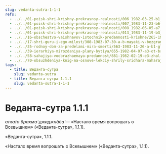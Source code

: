```yaml
---
slug: vedanta-sutra-1-1-1
refs:
  - ../../01-poisk-shri-krishny-prekrasnoy-realnosti/006_1982-03-25-b1_sridharmj_chuvstva_svjatyh_vajshnavov_v_poiske_shri_krishny.md
  - ../../01-poisk-shri-krishny-prekrasnoy-realnosti/007_1983-11-23-b6-c_sridharmj_bozhestvennoe_bezumie_nahodjashhihsja_v_poiske_shri_krishny.md
  - ../../01-poisk-shri-krishny-prekrasnoy-realnosti/008_1982-06-05-a7_sridharmj_rezultaty_poiska_shri_krishny.md
  - ../../01-poisk-shri-krishny-prekrasnoy-realnosti/013_1983-11-19-b3_sridharmj_poisk_shri_krishny-jeto_cel_zhizni_s_bolshoj_bukvy.md
  - ../../16-obschestvo-vaishnavov-istochnik-predannosti-krishne/265-1982-11-05-b3-c-obshhenie-s-vajshnavami-pozvolit-dostich-tseli-chelovecheskoj-zhizni.md
  - ../../17-shri-guru-i-ego-milost/308-1983-07-30-a-b-mayaki-v-bezgranichnom.md
  - ../../35-rodnoy-dom-za-predelami-mira-smerti/563-1983-11-26-a-b1-glavnyj-vopros-beseda-tsarya-parikshita-so-svyatym-shukadevom.md
  - ../../39-ierarhiya-mirozdaniya-plany-bytiya/655-1982-04-07-a3-ot-brahmana-k-radha-dasyam.md
  - ../../58-sahajiya-voobrazhaemaya-predannost/881-1982-02-19-e3-zhal-chto-on-ne-popal-na-goloku.md
  - ../../70-obsuzhdeniya-knig-na-osnove-lekciy-shrily-sridhara-maharaja/1121-1981-08-20-a2-o-kvalifikatsii-dlya-chteniya-i-napisanii-shri-shri-prapanna-dzhivanamritam.md
tags:
  - title: Веданта-сутра
    slug: vedanta-sutra
  - title: Веданта-сутра 1.1.1
    slug: vedanta-sutra-1-1-1
---
```


# Веданта-сутра 1.1.1

*атха̄то брахма̄-джиджн̃а̄са̄* — «Настало время вопрошать о Всевышнем» («Веданта-сутра», 1.1.1).

«Веданта-сутра», 1.1.1.

«Настало время вопрошать о Всевышнем» («Веданта-сутра», 1.1.1).

